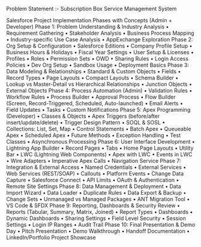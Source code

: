 Problem Statement :- Subscription Box Service Management System

Salesforce Project Implementation Phases with Concepts (Admin + Developer)
Phase 1: Problem Understanding & Industry Analysis
•	Requirement Gathering
•	Stakeholder Analysis
•	 Business Process Mapping
•	 Industry-specific Use Case Analysis
•	 AppExchange Exploration
Phase 2: Org Setup & Configuration
•	 Salesforce Editions
•	 Company Profile Setup
•	 Business Hours & Holidays
•	 Fiscal Year Settings
•	 User Setup & Licenses
•	 Profiles
•	 Roles
•	 Permission Sets
•	 OWD
•	 Sharing Rules
•	 Login Access Policies
•	 Dev Org Setup
•	 Sandbox Usage
•	 Deployment Basics
Phase 3: Data Modeling & Relationships
•	 Standard & Custom Objects
•	 Fields
•	 Record Types
•	 Page Layouts
•	 Compact Layouts
•	 Schema Builder
•	 Lookup vs Master-Detail vs Hierarchical Relationships
•	 Junction Objects
•	 External Objects
Phase 4: Process Automation (Admin)
•	 Validation Rules
•	 Workflow Rules
•	 Process Builder
•	 Approval Process
•	 Flow Builder (Screen, Record-Triggered, Scheduled, Auto-launched)
•	 Email Alerts
•	 Field Updates
•	 Tasks
•	 Custom Notifications
Phase 5: Apex Programming (Developer)
•	 Classes & Objects
•	 Apex Triggers (before/after insert/update/delete)
•	 Trigger Design Pattern
•	 SOQL & SOSL
•	 Collections: List, Set, Map
•	 Control Statements
•	 Batch Apex
•	 Queueable Apex
•	 Scheduled Apex
•	 Future Methods
•	 Exception Handling
•	 Test Classes
•	 Asynchronous Processing
Phase 6: User Interface Development
•	 Lightning App Builder
•	 Record Pages
•	 Tabs
•	 Home Page Layouts
•	 Utility Bar
•	 LWC (Lightning Web Components)
•	 Apex with LWC
•	 Events in LWC
•	 Wire Adapters
•	 Imperative Apex Calls
•	 Navigation Service
Phase 7: Integration & External Access
•	 Named Credentials
•	 External Services
•	 Web Services (REST/SOAP)
•	 Callouts
•	 Platform Events
•	 Change Data Capture
•	 Salesforce Connect
•	 API Limits
•	 OAuth & Authentication
•	 Remote Site Settings
Phase 8: Data Management & Deployment
•	Data Import Wizard
•	Data Loader
•	Duplicate Rules
•	Data Export & Backup
•	Change Sets
•	Unmanaged vs Managed Packages
•	ANT Migration Tool
•	VS Code & SFDX
Phase 9: Reporting, Dashboards & Security Review
•	Reports (Tabular, Summary, Matrix, Joined)
•	Report Types
•	Dashboards
•	Dynamic Dashboards
•	Sharing Settings
•	Field Level Security
•	Session Settings
•	Login IP Ranges
•	Audit Trail
Phase 10: Final Presentation & Demo Day
•	Pitch Presentation
•	Demo Walkthrough
•	Handoff Documentation
•	LinkedIn/Portfolio Project Showcase
